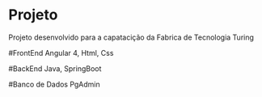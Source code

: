 # Projeto


Projeto desenvolvido  para a capatacição da Fabrica de Tecnologia Turing

#FrontEnd
Angular 4,
Html,
Css

#BackEnd
Java,
SpringBoot

#Banco de Dados
PgAdmin
